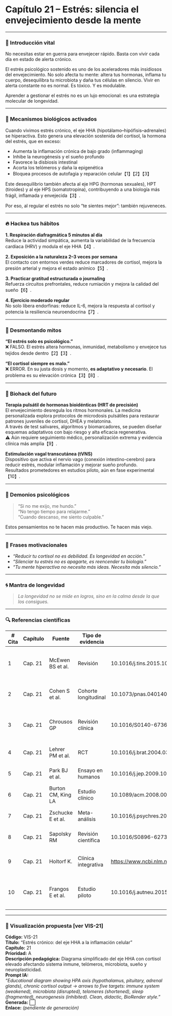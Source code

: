 # Capítulo 21 – Estrés: silencia el envejecimiento desde la mente

---

### 🌱 Introducción vital

No necesitas estar en guerra para envejecer rápido. Basta con vivir cada día en estado de alerta crónico.

El estrés psicológico sostenido es uno de los aceleradores más insidiosos del envejecimiento. No solo afecta tu mente: altera tus hormonas, inflama tu cuerpo, desequilibra tu microbiota y daña tus células en silencio. Vivir en alerta constante no es normal. Es tóxico. Y es modulable.

Aprender a gestionar el estrés no es un lujo emocional: es una estrategia molecular de longevidad.

---

### 🧠 Mecanismos biológicos activados

Cuando vivimos estrés crónico, el eje HHA (hipotálamo–hipófisis–adrenales) se hiperactiva. Esto genera una elevación sostenida del cortisol, la hormona del estrés, que en exceso:

- Aumenta la inflamación crónica de bajo grado (inflammaging)  
- Inhibe la neurogénesis y el sueño profundo  
- Favorece la disbiosis intestinal  
- Acorta los telómeros y daña la epigenética  
- Bloquea procesos de autofagia y reparación celular【1】【2】【3】

Este desequilibrio también afecta al eje HPG (hormonas sexuales), HPT (tiroides) y al eje HPS (somatotropina), contribuyendo a una biología más frágil, inflamada y envejecida【3】.

Por eso, al regular el estrés no solo “te sientes mejor”: también rejuveneces.

---

### 🔥 Hackea tus hábitos

**1. Respiración diafragmática 5 minutos al día**  
Reduce la actividad simpática, aumenta la variabilidad de la frecuencia cardíaca (HRV) y modula el eje HHA【4】.

**2. Exposición a la naturaleza 2–3 veces por semana**  
El contacto con entornos verdes reduce marcadores de cortisol, mejora la presión arterial y mejora el estado anímico【5】.

**3. Practicar gratitud estructurada o journaling**  
Refuerza circuitos prefrontales, reduce rumiación y mejora la calidad del sueño【6】.

**4. Ejercicio moderado regular**  
No solo libera endorfinas: reduce IL-6, mejora la respuesta al cortisol y potencia la resiliencia neuroendocrina【7】.

---

### 🧨 Desmontando mitos

**“El estrés solo es psicológico.”**  
❌ FALSO. El estrés altera hormonas, inmunidad, metabolismo y envejece tus tejidos desde dentro【2】【3】.

**“El cortisol siempre es malo.”**  
❌ ERROR. En su justa dosis y momento, **es adaptativo y necesario**. El problema es su elevación crónica【3】【8】.

---

### 🚀 Biohack del futuro

**Terapia pulsátil de hormonas bioidénticas (HRT de precisión)**  
El envejecimiento desregula los ritmos hormonales. La medicina personalizada explora protocolos de microdosis pulsátiles para restaurar patrones juveniles de cortisol, DHEA y melatonina.  
A través de test salivares, algoritmos y biomarcadores, se pueden diseñar esquemas adaptativos con bajo riesgo y alta eficacia regenerativa.  
⚠️ Aún requiere seguimiento médico, personalización extrema y evidencia clínica más amplia【9】.

**Estimulación vagal transcutánea (tVNS)**  
Dispositivo que activa el nervio vago (conexión intestino-cerebro) para reducir estrés, modular inflamación y mejorar sueño profundo.  
Resultados prometedores en estudios piloto, aún en fase experimental【10】.

---

### 🧠 Demonios psicológicos

> “Si no me exijo, me hundo.”  
> “No tengo tiempo para relajarme.”  
> “Cuando descanso, me siento culpable.”

Estos pensamientos no te hacen más productivo. Te hacen más viejo.

---

### 💬 Frases motivacionales

- *“Reducir tu cortisol no es debilidad. Es longevidad en acción.”*
- *“Silenciar tu estrés no es apagarte, es reencender tu biología.”*
- *“Tu mente hiperactiva no necesita más ideas. Necesita más silencio.”*

---

### 🌀 Mantra de longevidad

> *La longevidad no se mide en logros, sino en la calma desde la que los consigues.*

---

### 🔍 Referencias científicas

| # Cita | Capítulo | Fuente | Tipo de evidencia | DOI / URL | Resumen |
|--------|----------|--------|-------------------|-----------|---------|
| 1 | Cap. 21 | McEwen BS et al. | Revisión | 10.1016/j.tins.2015.10.004 | Relación entre estrés crónico, cortisol y envejecimiento neuronal |
| 2 | Cap. 21 | Cohen S et al. | Cohorte longitudinal | 10.1073/pnas.0401401101 | Estrés percibido y deterioro inmunológico progresivo |
| 3 | Cap. 21 | Chrousos GP | Revisión clínica | 10.1016/S0140-6736(00)07256-5 | Papel del eje HHA en inflamación, inmunosupresión y envejecimiento |
| 4 | Cap. 21 | Lehrer PM et al. | RCT | 10.1016/j.brat.2004.03.007 | Respiración lenta y control del estrés fisiológico |
| 5 | Cap. 21 | Park BJ et al. | Ensayo en humanos | 10.1016/j.jep.2009.10.040 | “Forest bathing” reduce niveles de cortisol |
| 6 | Cap. 21 | Burton CM, King LA | Estudio clínico | 10.1089/acm.2008.0005 | Gratitud y reducción de rumiación |
| 7 | Cap. 21 | Zschucke E et al. | Meta-análisis | 10.1016/j.psychres.2013.03.019 | Ejercicio físico como modulador del eje HHA |
| 8 | Cap. 21 | Sapolsky RM | Revisión científica | 10.1016/S0896-6273(02)00634-8 | El papel ambivalente del cortisol |
| 9 | Cap. 21 | Holtorf K. | Clínica integrativa | https://www.ncbi.nlm.nih.gov/pmc/articles/PMC4997432/ | HRT pulsátil personalizada: teoría y aplicación |
| 10 | Cap. 21 | Frangos E et al. | Estudio piloto | 10.1016/j.autneu.2015.06.008 | Estimulación vagal transcutánea y estrés en humanos |

---

### 🎨 Visualización propuesta [ver VIS-21]

**Código:** VIS-21  
**Título:** “Estrés crónico: del eje HHA a la inflamación celular”  
**Capítulo:** 21  
**Prioridad:** A  
**Descripción pedagógica:** Diagrama simplificado del eje HHA con cortisol elevado afectando sistema inmune, telómeros, microbiota, sueño y neuroplasticidad.  
**Prompt IA:**  
*“Educational diagram showing HPA axis (hypothalamus, pituitary, adrenal glands), chronic cortisol output → arrows to five targets: immune system (weakened), microbiota (disrupted), telomeres (shortened), sleep (fragmented), neurogenesis (inhibited). Clean, didactic, BioRender style.”*  
**Generada:** ⬜  
**Enlace:** *(pendiente de generación)*




